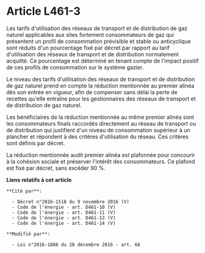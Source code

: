 # Article L461-3

Les tarifs d'utilisation des réseaux de transport et de distribution de gaz naturel applicables aux sites fortement
consommateurs de gaz qui présentent un profil de consommation prévisible et stable ou anticyclique sont réduits d'un
pourcentage fixé par décret par rapport au tarif d'utilisation des réseaux de transport et de distribution normalement
acquitté. Ce pourcentage est déterminé en tenant compte de l'impact positif de ces profils de consommation sur le système
gazier. 

Le niveau des tarifs d'utilisation des réseaux de transport et de distribution de gaz naturel prend en compte la réduction
mentionnée au premier alinéa dès son entrée en vigueur, afin de compenser sans délai la perte de recettes qu'elle entraîne
pour les gestionnaires des réseaux de transport et de distribution de gaz naturel. 

Les bénéficiaires de la réduction mentionnée au même premier alinéa sont les consommateurs finals raccordés directement au
réseau de transport ou de distribution qui justifient d'un niveau de consommation supérieur à un plancher et répondent à des
critères d'utilisation du réseau. Ces critères sont définis par décret. 

La réduction mentionnée audit premier alinéa est plafonnée pour concourir à la cohésion sociale et préserver l'intérêt des
consommateurs. Ce plafond est fixé par décret, sans excéder 90 %.

**Liens relatifs à cet article**

	**Cité par**:

	  - Décret n°2016-1518 du 9 novembre 2016 (V)
	  - Code de l'énergie - art. D461-10 (V)
	  - Code de l'énergie - art. D461-11 (V)
	  - Code de l'énergie - art. D461-13 (V)
	  - Code de l'énergie - art. D461-14 (V)

	**Modifié par**:

	  - Loi n°2016-1888 du 28 décembre 2016 - art. 66

